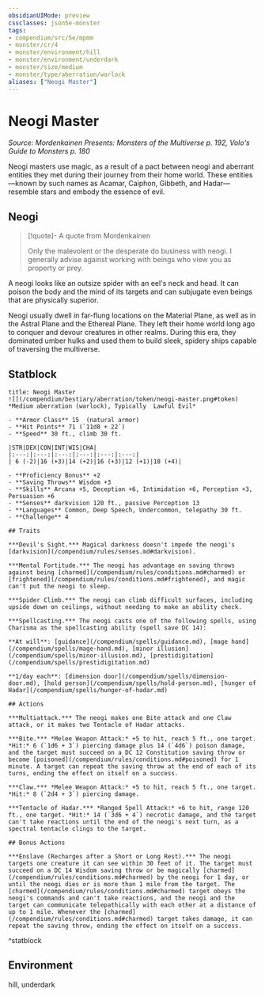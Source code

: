 ```yaml
---
obsidianUIMode: preview
cssclasses: json5e-monster
tags:
- compendium/src/5e/mpmm
- monster/cr/4
- monster/environment/hill
- monster/environment/underdark
- monster/size/medium
- monster/type/aberration/warlock
aliases: ["Neogi Master"]
---
```

# Neogi Master
*Source: Mordenkainen Presents: Monsters of the Multiverse p. 192, Volo's Guide to Monsters p. 180*  

Neogi masters use magic, as a result of a pact between neogi and aberrant entities they met during their journey from their home world. These entities—known by such names as Acamar, Caiphon, Gibbeth, and Hadar—resemble stars and embody the essence of evil.

## Neogi

> [!quote]- A quote from Mordenkainen  
> 
> Only the malevolent or the desperate do business with neogi. I generally advise against working with beings who view you as property or prey.

A neogi looks like an outsize spider with an eel's neck and head. It can poison the body and the mind of its targets and can subjugate even beings that are physically superior.

Neogi usually dwell in far-flung locations on the Material Plane, as well as in the Astral Plane and the Ethereal Plane. They left their home world long ago to conquer and devour creatures in other realms. During this era, they dominated umber hulks and used them to build sleek, spidery ships capable of traversing the multiverse.

## Statblock

```ad-statblock
title: Neogi Master
![](/compendium/bestiary/aberration/token/neogi-master.png#token)
*Medium aberration (warlock), Typically  Lawful Evil*

- **Armor Class** 15  (natural armor)
- **Hit Points** 71 (`11d8 + 22`)
- **Speed** 30 ft., climb 30 ft.

|STR|DEX|CON|INT|WIS|CHA|
|:---:|:---:|:---:|:---:|:---:|:---:|
| 6 (-2)|16 (+3)|14 (+2)|16 (+3)|12 (+1)|18 (+4)|

- **Proficiency Bonus** +2
- **Saving Throws** Wisdom +3
- **Skills** Arcana +5, Deception +6, Intimidation +6, Perception +3, Persuasion +6
- **Senses** darkvision 120 ft., passive Perception 13
- **Languages** Common, Deep Speech, Undercommon, telepathy 30 ft.
- **Challenge** 4

## Traits

***Devil's Sight.*** Magical darkness doesn't impede the neogi's [darkvision](/compendium/rules/senses.md#darkvision).

***Mental Fortitude.*** The neogi has advantage on saving throws against being [charmed](/compendium/rules/conditions.md#charmed) or [frightened](/compendium/rules/conditions.md#frightened), and magic can't put the neogi to sleep.

***Spider Climb.*** The neogi can climb difficult surfaces, including upside down on ceilings, without needing to make an ability check.

***Spellcasting.*** The neogi casts one of the following spells, using Charisma as the spellcasting ability (spell save DC 14):

**At will**: [guidance](/compendium/spells/guidance.md), [mage hand](/compendium/spells/mage-hand.md), [minor illusion](/compendium/spells/minor-illusion.md), [prestidigitation](/compendium/spells/prestidigitation.md)

**1/day each**: [dimension door](/compendium/spells/dimension-door.md), [hold person](/compendium/spells/hold-person.md), [hunger of Hadar](/compendium/spells/hunger-of-hadar.md)

## Actions

***Multiattack.*** The neogi makes one Bite attack and one Claw attack, or it makes two Tentacle of Hadar attacks.

***Bite.*** *Melee Weapon Attack:* +5 to hit, reach 5 ft., one target. *Hit:* 6 (`1d6 + 3`) piercing damage plus 14 (`4d6`) poison damage, and the target must succeed on a DC 12 Constitution saving throw or become [poisoned](/compendium/rules/conditions.md#poisoned) for 1 minute. A target can repeat the saving throw at the end of each of its turns, ending the effect on itself on a success.

***Claw.*** *Melee Weapon Attack:* +5 to hit, reach 5 ft., one target. *Hit:* 8 (`2d4 + 3`) piercing damage.

***Tentacle of Hadar.*** *Ranged Spell Attack:* +6 to hit, range 120 ft., one target. *Hit:* 14 (`3d6 + 4`) necrotic damage, and the target can't take reactions until the end of the neogi's next turn, as a spectral tentacle clings to the target.

## Bonus Actions

***Enslave (Recharges after a Short or Long Rest).*** The neogi targets one creature it can see within 30 feet of it. The target must succeed on a DC 14 Wisdom saving throw or be magically [charmed](/compendium/rules/conditions.md#charmed) by the neogi for 1 day, or until the neogi dies or is more than 1 mile from the target. The [charmed](/compendium/rules/conditions.md#charmed) target obeys the neogi's commands and can't take reactions, and the neogi and the target can communicate telepathically with each other at a distance of up to 1 mile. Whenever the [charmed](/compendium/rules/conditions.md#charmed) target takes damage, it can repeat the saving throw, ending the effect on itself on a success.
```
^statblock

## Environment

hill, underdark